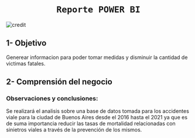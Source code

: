 # <h1 align="center">**`Reporte POWER BI`**</h1>

![credit](imagen.jpg)

## 1- **Objetivo**
Generear informacion para poder tomar medidas y disminuir la cantidad de victimas fatales.

## 2- **Comprensión del negocio**
### **Observaciones y conclusiones:**

Se realizará el analisis sobre una base de datos tomada para los accidentes viale para la ciudad de Buenos Aires desde el 2016 hasta el 2021 ya que es de suma importancia reducir las tasas de mortalidad relacionadas con sinietros viales a través de la prevención de los mismos.
